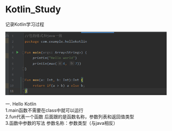 # Kotlin_Study
记录Kotlin学习过程

![images](https://github.com/Raphrodite/Kotlin_Study/blob/main/images/kotlin1.png)

一. Hello Kotlin  
1.main函数不需要在class中就可以运行  
2.fun代表一个函数 后面跟的是函数名称，参数列表和返回值类型  
3.函数中参数的写法 参数名称：参数类型（与java相反）  

